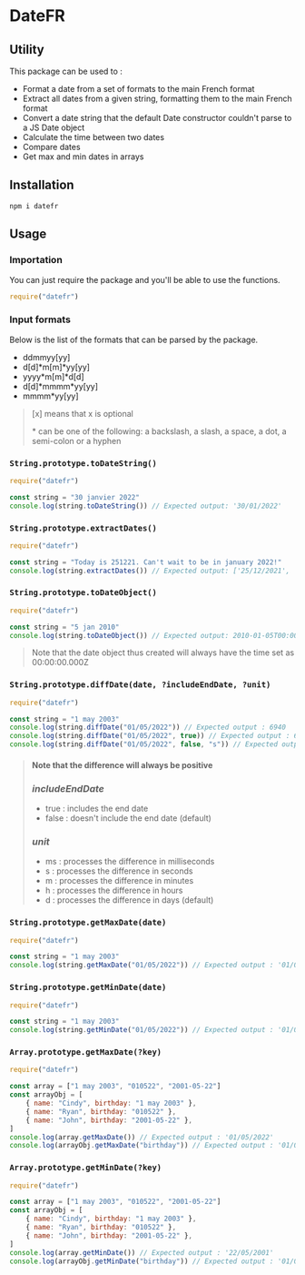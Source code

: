 # DateFR

## Utility

This package can be used to :

- Format a date from a set of formats to the main French format
- Extract all dates from a given string, formatting them to the main French format
- Convert a date string that the default Date constructor couldn't parse to a JS Date object
- Calculate the time between two dates
- Compare dates
- Get max and min dates in arrays

## Installation

```
npm i datefr
```

## Usage

### Importation

You can just require the package and you'll be able to use the functions.

```js
require("datefr")
```

### Input formats

Below is the list of the formats that can be parsed by the package.

- ddmmyy[yy]
- d[d]\*m[m]\*yy[yy]
- yyyy\*m[m]\*d[d]
- d[d]\*mmmm\*yy[yy]
- mmmm\*yy[yy]

> [x] means that x is optional
>
> \* can be one of the following: a backslash, a slash, a space, a dot, a semi-colon or a hyphen

### `String.prototype.toDateString()`

```js
require("datefr")

const string = "30 janvier 2022"
console.log(string.toDateString()) // Expected output: '30/01/2022'
```

### `String.prototype.extractDates()`

```js
require("datefr")

const string = "Today is 251221. Can't wait to be in january 2022!"
console.log(string.extractDates()) // Expected output: ['25/12/2021', '01/2022']
```

### `String.prototype.toDateObject()`

```js
require("datefr")

const string = "5 jan 2010"
console.log(string.toDateObject()) // Expected output: 2010-01-05T00:00:00.000Z
```

> Note that the date object thus created will always have the time set as 00:00:00.000Z

### `String.prototype.diffDate(date, ?includeEndDate, ?unit)`

```js
require("datefr")

const string = "1 may 2003"
console.log(string.diffDate("01/05/2022")) // Expected output : 6940
console.log(string.diffDate("01/05/2022", true)) // Expected output : 6941
console.log(string.diffDate("01/05/2022", false, "s")) // Expected output : 599616000
```

> #### Note that the difference will always be positive
>
> ### _includeEndDate_
>
> - true : includes the end date
> - false : doesn't include the end date (default)
>
> ### _unit_
>
> - ms : processes the difference in milliseconds
> - s : processes the difference in seconds
> - m : processes the difference in minutes
> - h : processes the difference in hours
> - d : processes the difference in days (default)

### `String.prototype.getMaxDate(date)`

```js
require("datefr")

const string = "1 may 2003"
console.log(string.getMaxDate("01/05/2022")) // Expected output : '01/05/2022'
```

### `String.prototype.getMinDate(date)`

```js
require("datefr")

const string = "1 may 2003"
console.log(string.getMinDate("01/05/2022")) // Expected output : '01/05/2003'
```

### `Array.prototype.getMaxDate(?key)`

```js
require("datefr")

const array = ["1 may 2003", "010522", "2001-05-22"]
const arrayObj = [
	{ name: "Cindy", birthday: "1 may 2003" },
	{ name: "Ryan", birthday: "010522" },
	{ name: "John", birthday: "2001-05-22" },
]
console.log(array.getMaxDate()) // Expected output : '01/05/2022'
console.log(arrayObj.getMaxDate("birthday")) // Expected output : '01/05/2022'
```

### `Array.prototype.getMinDate(?key)`

```js
require("datefr")

const array = ["1 may 2003", "010522", "2001-05-22"]
const arrayObj = [
	{ name: "Cindy", birthday: "1 may 2003" },
	{ name: "Ryan", birthday: "010522" },
	{ name: "John", birthday: "2001-05-22" },
]
console.log(array.getMinDate()) // Expected output : '22/05/2001'
console.log(arrayObj.getMinDate("birthday")) // Expected output : '01/05/2022'
```
